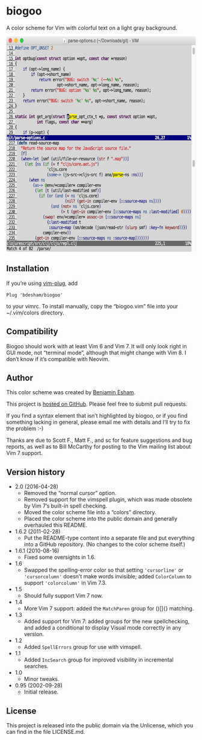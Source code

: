 # biogoo

A color scheme for Vim with colorful text on a light gray background.

<img src="https://github.com/bdesham/biogoo/raw/master/screenshot.png" alt="Screenshot of this color scheme" width="662" height="571" />

## Installation

If you’re using [vim-plug], add

    Plug 'bdesham/biogoo'

to your vimrc. To install manually, copy the “biogoo.vim” file into your ~/.vim/colors directory.

[vim-plug]: https://github.com/junegunn/vim-plug

## Compatibility

Biogoo should work with at least Vim 6 and Vim 7. It will only look right in GUI mode, not “terminal mode”, although that might change with Vim 8. I don’t know if it’s compatible with Neovim.

## Author

This color scheme was created by [Benjamin Esham](https://esham.io).

This project is [hosted on GitHub](https://github.com/bdesham/biogoo). Please feel free to submit pull requests.

If you find a syntax element that isn’t highlighted by biogoo, or if you find something lacking in general, please email me with details and I’ll try to fix the problem :-)

Thanks are due to Scott F., Matt F., and sc for feature suggestions and bug reports, as well as to Bill McCarthy for posting to the Vim mailing list about Vim 7 support.

## Version history

* 2.0 (2016-04-28)
    - Removed the “normal cursor” option.
    - Removed support for the vimspell plugin, which was made obsolete by Vim 7’s built-in spell checking.
    - Moved the color scheme file into a “colors” directory.
    - Placed the color scheme into the public domain and generally overhauled this README.
* 1.6.2 (2011-02-28)
    - Put the README-type content into a separate file and put everything into a GitHub repository.  (No changes to the color scheme itself.)
* 1.6.1 (2010-08-16)
	- Fixed some oversights in 1.6.
* 1.6
	- Swapped the spelling-error color so that setting `'cursorline'` or `'cursorcolumn'` doesn't make words invisible; added `ColorColumn` to support `'colorcolumn'` in Vim 7.3.
* 1.5
	- Should fully support Vim 7 now.
* 1.4
	- More Vim 7 support: added the `MatchParen` group for ()[]{} matching.
* 1.3
	- Added support for Vim 7: added groups for the new spellchecking, and added a conditional to display Visual mode correctly in any version.
* 1.2
	- Added `SpellErrors` group for use with vimspell.
* 1.1
	- Added `IncSearch` group for improved visibility in incremental searches.
* 1.0
	- Minor tweaks.
* 0.95 (2002-09-28)
	- Initial release.

## License

This project is released into the public domain via the Unlicense, which you can find in the file LICENSE.md.

